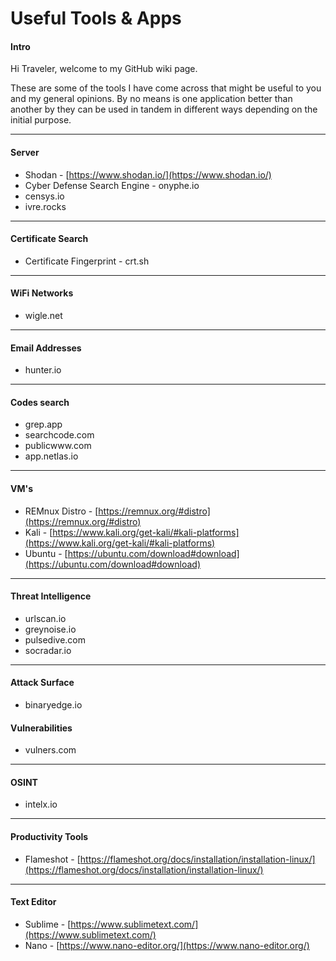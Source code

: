 # Useful Tools & Apps

#### Intro

Hi Traveler, welcome to my GitHub wiki page.

These are some of the tools I have come across that might be useful to you and my general opinions. By no means is one application better than another by they can be used in tandem in different ways depending on the initial purpose.

***

#### **Server**

* Shodan - [https://www.shodan.io/](https://www.shodan.io/)
* Cyber Defense Search Engine - onyphe.io
* censys.io
* ivre.rocks

***

#### **Certificate Search**

* Certificate Fingerprint - crt.sh

***

#### **WiFi Networks**

* wigle.net

***

#### **Email Addresses**

* hunter.io

***

#### **Codes search**

* grep.app
* searchcode.com
* publicwww.com
* app.netlas.io

***

#### **VM's**

* REMnux Distro - [https://remnux.org/#distro](https://remnux.org/#distro)
* Kali - [https://www.kali.org/get-kali/#kali-platforms](https://www.kali.org/get-kali/#kali-platforms)
* Ubuntu - [https://ubuntu.com/download#download](https://ubuntu.com/download#download)

***

#### **Threat Intelligence**

* urlscan.io
* greynoise.io
* pulsedive.com
* socradar.io

***

#### **Attack Surface**

* binaryedge.io

#### **Vulnerabilities**

* vulners.com

***

#### **OSINT**

* intelx.io

***

#### **Productivity Tools**

* Flameshot - [https://flameshot.org/docs/installation/installation-linux/](https://flameshot.org/docs/installation/installation-linux/)

***

#### **Text Editor**

* Sublime - [https://www.sublimetext.com/](https://www.sublimetext.com/)
* Nano - [https://www.nano-editor.org/](https://www.nano-editor.org/)
